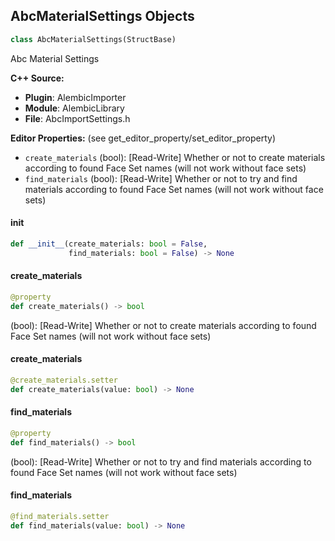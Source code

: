 ## AbcMaterialSettings Objects

```python
class AbcMaterialSettings(StructBase)
```

Abc Material Settings

**C++ Source:**

- **Plugin**: AlembicImporter
- **Module**: AlembicLibrary
- **File**: AbcImportSettings.h

**Editor Properties:** (see get_editor_property/set_editor_property)

- ``create_materials`` (bool):  [Read-Write] Whether or not to create materials according to found Face Set names (will not work without face sets)
- ``find_materials`` (bool):  [Read-Write] Whether or not to try and find materials according to found Face Set names (will not work without face sets)

<a id="unreal.AbcMaterialSettings.__init__"></a>

#### __init__

```python
def __init__(create_materials: bool = False,
             find_materials: bool = False) -> None
```

<a id="unreal.AbcMaterialSettings.create_materials"></a>

#### create_materials

```python
@property
def create_materials() -> bool
```

(bool):  [Read-Write] Whether or not to create materials according to found Face Set names (will not work without face sets)

<a id="unreal.AbcMaterialSettings.create_materials"></a>

#### create_materials

```python
@create_materials.setter
def create_materials(value: bool) -> None
```

<a id="unreal.AbcMaterialSettings.find_materials"></a>

#### find_materials

```python
@property
def find_materials() -> bool
```

(bool):  [Read-Write] Whether or not to try and find materials according to found Face Set names (will not work without face sets)

<a id="unreal.AbcMaterialSettings.find_materials"></a>

#### find_materials

```python
@find_materials.setter
def find_materials(value: bool) -> None
```

<a id="unreal.AbcStaticMeshSettings"></a>
